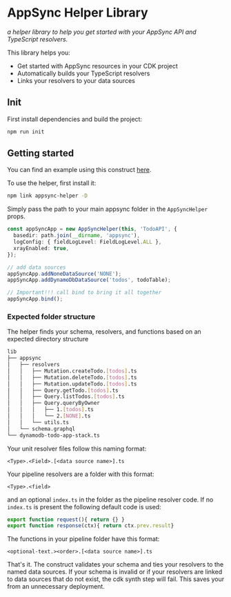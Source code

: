 # AppSync Helper Library

*a helper library to help you get started with your AppSync API and TypeScript resolvers.*

This library helps you:

- Get started with AppSync resources in your CDK project
- Automatically builds your TypeScript resolvers
- Links your resolvers to your data sources

## Init

First install dependencies and build the project:

```sh
npm run init
```

## Getting started

You can find an example using this construct [here](../../dynamodb-todo-app/).

To use the helper, first install it:

```sh
npm link appsync-helper -D
```

Simply pass the path to your main appsync folder in the `AppSyncHelper` props.

```typescript
const appSyncApp = new AppSyncHelper(this, 'TodoAPI', {
  basedir: path.join(__dirname, 'appsync'),
  logConfig: { fieldLogLevel: FieldLogLevel.ALL },
  xrayEnabled: true,
});

// add data sources
appSyncApp.addNoneDataSource('NONE');
appSyncApp.addDynamoDbDataSource('todos', todoTable);

// Important!!! call bind to bring it all together
appSyncApp.bind();
```

### Expected folder structure

The helper finds your schema, resolvers, and functions based on an expected directory structure

```sh
lib
├── appsync
│   ├── resolvers
│   │   ├── Mutation.createTodo.[todos].ts
│   │   ├── Mutation.deleteTodo.[todos].ts
│   │   ├── Mutation.updateTodo.[todos].ts
│   │   ├── Query.getTodo.[todos].ts
│   │   ├── Query.listTodos.[todos].ts
│   │   ├── Query.queryByOwner
│   │   │   ├── 1.[todos].ts
│   │   │   └── 2.[NONE].ts
│   │   └── utils.ts
│   └── schema.graphql
└── dynamodb-todo-app-stack.ts
```

Your unit resolver files follow this naming format:

```text
<Type>.<Field>.[<data source name>].ts
```

Your pipeline resolvers are a folder with this format:

```text
<Type>.<field>
```

and an optional `index.ts` in the folder as the pipeline resolver code. If no `index.ts` is present the following default code is used:

```ts
export function request(){ return {} }
export function response(ctx){ return ctx.prev.result}
```

The functions in your pipeline folder have this format:

```text
<optional-text.><order>.[<data source name>].ts
```

That's it. The construct validates your schema and ties your resolvers to the named data sources. If your schema is invalid or if your resolvers are linked to data sources that do not exist, the cdk synth step will fail. This saves your from an unnecessary deployment.
